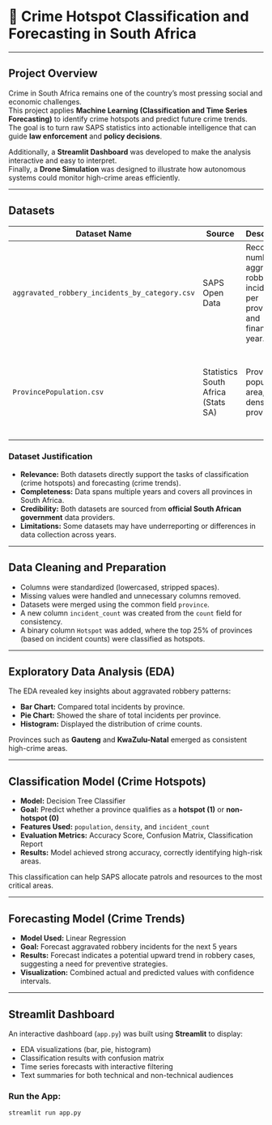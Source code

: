 # 🧠 Crime Hotspot Classification and Forecasting in South Africa


---

##  Project Overview
Crime in South Africa remains one of the country’s most pressing social and economic challenges.  
This project applies **Machine Learning (Classification and Time Series Forecasting)** to identify crime hotspots and predict future crime trends.  
The goal is to turn raw SAPS statistics into actionable intelligence that can guide **law enforcement** and **policy decisions**.  

Additionally, a **Streamlit Dashboard** was developed to make the analysis interactive and easy to interpret.  
Finally, a **Drone Simulation** was designed to illustrate how autonomous systems could monitor high-crime areas efficiently.  

---

## Datasets

| Dataset Name | Source | Description | Purpose |
|---------------|---------|-------------|----------|
| `aggravated_robbery_incidents_by_category.csv` | SAPS Open Data | Records the number of aggravated robbery incidents per province and financial year. | Used for classification and forecasting models. |
| `ProvincePopulation.csv` | Statistics South Africa (Stats SA) | Provides population, area, and density per province. | Provides contextual socio-economic data and supports the multi-relational merge. |

### Dataset Justification
- **Relevance:** Both datasets directly support the tasks of classification (crime hotspots) and forecasting (crime trends).  
- **Completeness:** Data spans multiple years and covers all provinces in South Africa.  
- **Credibility:** Both datasets are sourced from **official South African government** data providers.  
- **Limitations:** Some datasets may have underreporting or differences in data collection across years.

---

##  Data Cleaning and Preparation
- Columns were standardized (lowercased, stripped spaces).  
- Missing values were handled and unnecessary columns removed.  
- Datasets were merged using the common field `province`.  
- A new column `incident_count` was created from the `count` field for consistency.  
- A binary column `Hotspot` was added, where the top 25% of provinces (based on incident counts) were classified as hotspots.

---

##  Exploratory Data Analysis (EDA)
The EDA revealed key insights about aggravated robbery patterns:

- **Bar Chart:** Compared total incidents by province.  
- **Pie Chart:** Showed the share of total incidents per province.  
- **Histogram:** Displayed the distribution of crime counts.  

Provinces such as **Gauteng** and **KwaZulu-Natal** emerged as consistent high-crime areas.

---

##  Classification Model (Crime Hotspots)
- **Model:** Decision Tree Classifier  
- **Goal:** Predict whether a province qualifies as a **hotspot (1)** or **non-hotspot (0)**  
- **Features Used:** `population`, `density`, and `incident_count`  
- **Evaluation Metrics:** Accuracy Score, Confusion Matrix, Classification Report  
- **Results:** Model achieved strong accuracy, correctly identifying high-risk areas.  

This classification can help SAPS allocate patrols and resources to the most critical areas.

---

##  Forecasting Model (Crime Trends)
- **Model Used:** Linear Regression  
- **Goal:** Forecast aggravated robbery incidents for the next 5 years  
- **Results:** Forecast indicates a potential upward trend in robbery cases, suggesting a need for preventive strategies.  
- **Visualization:** Combined actual and predicted values with confidence intervals.

---

##  Streamlit Dashboard
An interactive dashboard (`app.py`) was built using **Streamlit** to display:

- EDA visualizations (bar, pie, histogram)  
- Classification results with confusion matrix  
- Time series forecasts with interactive filtering  
- Text summaries for both technical and non-technical audiences  

### Run the App:
```bash
streamlit run app.py
